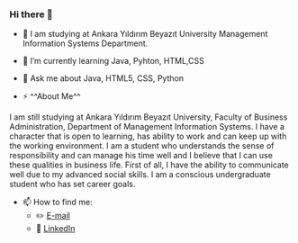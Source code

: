### Hi there 👋



- 🔭 I am studying at Ankara Yıldırım Beyazıt University Management Information Systems Department. 
- 🌱 I’m currently learning Java, Pyhton, HTML,CSS 
- 💬 Ask me about Java, HTML5, CSS, Python 

- ⚡ ^^About Me^^

I am still studying at Ankara Yıldırım Beyazıt University, Faculty of Business Administration, Department of Management Information Systems. I have a character that is open to learning, has ability to work and can keep up with the working environment. I am a student who understands the sense of responsibility and can manage his time well and I believe that I can use these qualities in business life. First of all, I have the ability to communicate well due to my advanced social skills. I am a conscious undergraduate student who has set career goals.
- 📫 How to find me: 
  - :pencil2: [E-mail](duygucgun@gmail.com)
  - :office: [LinkedIn](https://www.linkedin.com/duygu-ucgun1/)
